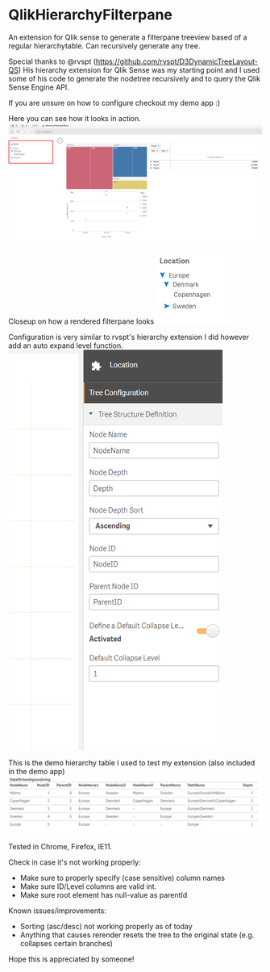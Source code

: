 # QlikHierarchyFilterpane
An extension for Qlik sense to generate a filterpane treeview based of a regular hierarchytable. Can recursively generate any tree.

Special thanks to @rvspt (https://github.com/rvspt/D3DynamicTreeLayout-QS)
His hierarchy extension for Qlik Sense was my starting point and I used some of his code to generate the nodetree recursively and to query the Qlik Sense Engine API.

If you are unsure on how to configure checkout my demo app :) 

Here you can see how it looks in action.
![Alt text](/demo-images/example-render.png?raw=true "Example of render")

Closeup on how a rendered filterpane looks
![Alt text](/demo-images/example-hierarchy.png?raw=true "Closeup of hierarchy")

Configuration is very similar to rvspt's hierarchy extension I did however add an auto expand level function.
![Alt text](/demo-images/configuration.png?raw=true "Configuration")

This is the demo hierarchy table i used to test my extension (also included in the demo app)
![Alt text](/demo-images/hierarchy-table.png?raw=true "Example of hierarchy table")

Tested in Chrome, Firefox, IE11.

Check in case it's not working properly:
- Make sure to properly specify (case sensitive) column names
- Make sure ID/Level columns are valid int.
- Make sure root element has null-value as parentId

Known issues/improvements:
- Sorting (asc/desc) not working properly as of today
- Anything that causes rerender resets the tree to the original state (e.g. collapses certain branches)

Hope this is appreciated by someone!
